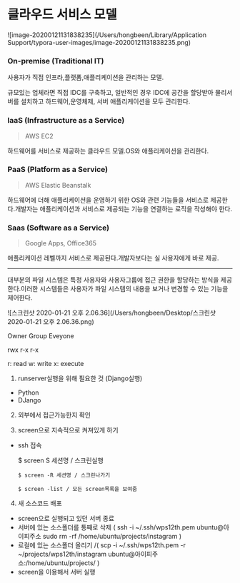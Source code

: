 # 클라우드 서비스 모델

![image-20200121131838235](/Users/hongbeen/Library/Application Support/typora-user-images/image-20200121131838235.png)

### On-premise (Traditional IT)

사용자가 직접 인프라,플랫폼,애플리케이션을 관리하는 모델.

규모있는 업체라면 직접 IDC를 구축하고, 일반적인 경우 IDC에 공간을 할당받아 물리서버를 설치하고 하드웨어,운영체제, 서버 애플리케이션을 모두 관리한다.

### laaS (Infrastructure as a Service)

> AWS EC2

하드웨어를 서비스로 제공하는 클라우드 모델.OS와 애플리케이션을 관리한다.

### PaaS (Platform as a Service)

> AWS Elastic Beanstalk

하드웨어에 더해 애플리케이션을 운영하기 위한 OS와 관련 기능들을 서비스로 제공한다.개발자는 애플리케이션과 서비스로 제공되는 기능을 연결하는 로직을 작성해야 한다.

### Saas (Software as a Service)

> Google Apps, Office365

애플리케이션 레벨까지 서비스로 제공된다.개발자보다는 실 사용자에게 바로 제공.



-----------------

대부분의 파일 시스템은 특정 사용자와 사용자그룹에 접근 권한을 할당하는 방식을 제공한다.이러한 시스템들은 사용자가 파일 시스템의 내용을 보거나 변경할 수 있는 기능을 제어한다.

![스크린샷 2020-01-21 오후 2.06.36](/Users/hongbeen/Desktop/스크린샷 2020-01-21 오후 2.06.36.png)

Owner	Group	Eveyone

rwx			r-x			r-x

r: read	w: write	x: execute 



1. runserver실행을 위해 필요한 것 (Django실행)

- Python
- DJango

2. 외부에서 접근가능한지 확인

3.  screen으로 지속적으로 켜져있게 하기

- ssh 접속

  $ screen S 세션명 / 스크린실행 

  `$ screen -R 세션명 / 스크린나가기`

  `$ screen -list / 모든 screen목록을 보여줌`

4. 새 소스코드 배포

- screen으로 실행되고 있던 서버 종료
- 서버에 있는 소스폴더를 통째로 삭제 ( ssh -i ~/.ssh/wps12th.pem ubuntu@아이피주소 sudo rm -rf /home/ubuntu/projects/instagram )
- 로컬에 있는 소스폴더 올리기 /( scp -i ~/.ssh/wps12th.pem -r ~/projects/wps12th/instagram ubuntu@아이피주소:/home/ubuntu/projects/ )
- screen을 이용해서 서버 실행

